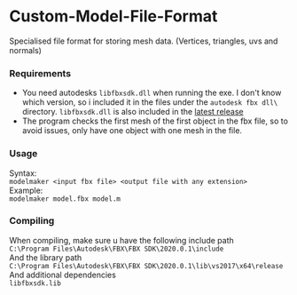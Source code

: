 # Custom-Model-File-Format
Specialised file format for storing mesh data. (Vertices, triangles, uvs and normals)

### Requirements
- You need autodesks `libfbxsdk.dll` when running the exe. I don't know which
version, so i included it in the files under the `autodesk fbx dll\` directory.
`libfbxsdk.dll` is also included in the [latest release](https://github.com/michael-gif/Custom-Model-File-Format/releases/tag/1.0.0)
- The program checks the first mesh of the first object in the fbx file, so to
avoid issues, only have one object with one mesh in the file.

### Usage
Syntax:  
`modelmaker <input fbx file> <output file with any extension>`  
Example:  
`modelmaker model.fbx model.m`

### Compiling
When compiling, make sure u have the following include path  
`C:\Program Files\Autodesk\FBX\FBX SDK\2020.0.1\include`  
And the library path  
`C:\Program Files\Autodesk\FBX\FBX SDK\2020.0.1\lib\vs2017\x64\release`  
And additional dependencies  
`libfbxsdk.lib`